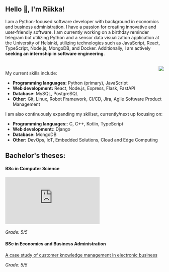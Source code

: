 ## Hello :wave:, I'm Riikka!

I am a Python-focused software developer with background in economics and business administration. I have a passion for creating innovative and user-friendly software. I am currently working on a birthday reminder telegram bot utilizing Python and a sensor data visualization application at the University of Helsinki, utilizing technologies such as JavaScript, React, TypeScript, Node.js, MongoDB, and Docker. Additionally, I am actively **seeking an internship in software engineering**.

<br>
<div><img align="right" src="https://media.giphy.com/media/aqvLMPB3CddHUzBzQX/giphy.gif"/>
</div>

My current skills include:
- **Programming languages:** Python (primary), JavaScript
- **Web development:** React, Node.js, Express, Flask, FastAPI
- **Database:** MySQL, PostgreSQL
- **Other:** Git, Linux, Robot Framework, CI/CD, Jira, Agile Software Product Management

I am also continuously expanding my skillset, currently/next up focusing on:

- **Programming languages:**: C, C++, Kotlin, TypeScript
- **Web development:**: Django
- **Database:** MongoDB
- **Other:** DevOps, IoT, Embedded Solutions, Cloud and Edge Computing


## Bachelor's theses:

#### BSc in Computer Science
![Product Owner role in Scrum (in finnish)](https://github.com/riikkayoki/riikkayoki/blob/master/CKM%20in%20E-Business.pdf)

<i>Grade: 5/5</i>

#### BSc in Economics and Business Administration
[A case study of customer knowledge management in electronic business](https://github.com/riikkayoki/riikkayoki/blob/master/Tuoteomistajan_rooli_Scrumissa.pdf)

<i>Grade: 5/5</i>


